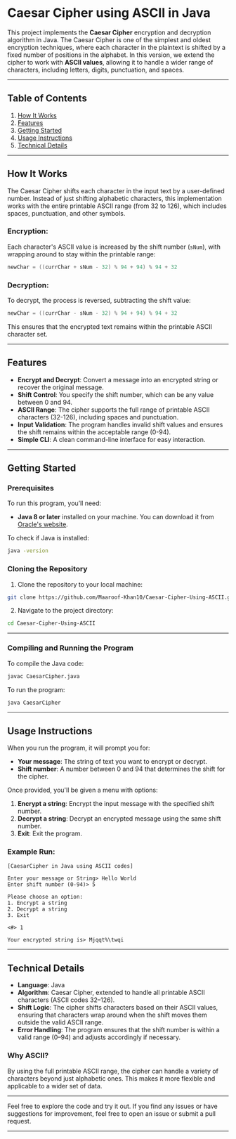 # Caesar Cipher using ASCII in Java

This project implements the **Caesar Cipher** encryption and decryption algorithm in Java. The Caesar Cipher is one of the simplest and oldest encryption techniques, where each character in the plaintext is shifted by a fixed number of positions in the alphabet. In this version, we extend the cipher to work with **ASCII values**, allowing it to handle a wider range of characters, including letters, digits, punctuation, and spaces.

---

## Table of Contents

1. [How It Works](#how-it-works)
2. [Features](#features)
3. [Getting Started](#getting-started)
4. [Usage Instructions](#usage-instructions)
5. [Technical Details](#technical-details)

---

## How It Works

The Caesar Cipher shifts each character in the input text by a user-defined number. Instead of just shifting alphabetic characters, this implementation works with the entire printable ASCII range (from 32 to 126), which includes spaces, punctuation, and other symbols.

### Encryption:
Each character's ASCII value is increased by the shift number (`sNum`), with wrapping around to stay within the printable range:

```java
newChar = ((currChar + sNum - 32) % 94 + 94) % 94 + 32
```

### Decryption:
To decrypt, the process is reversed, subtracting the shift value:

```java
newChar = ((currChar - sNum - 32) % 94 + 94) % 94 + 32
```

This ensures that the encrypted text remains within the printable ASCII character set.

---

## Features

- **Encrypt and Decrypt**: Convert a message into an encrypted string or recover the original message.
- **Shift Control**: You specify the shift number, which can be any value between 0 and 94.
- **ASCII Range**: The cipher supports the full range of printable ASCII characters (32-126), including spaces and punctuation.
- **Input Validation**: The program handles invalid shift values and ensures the shift remains within the acceptable range (0-94).
- **Simple CLI**: A clean command-line interface for easy interaction.

---

## Getting Started

### Prerequisites

To run this program, you’ll need:

- **Java 8 or later** installed on your machine. You can download it from [Oracle's website](https://www.oracle.com/java/technologies/javase-jdk11-downloads.html).
  
To check if Java is installed:

```bash
java -version
```

### Cloning the Repository

1. Clone the repository to your local machine:

```bash
git clone https://github.com/Maaroof-Khan10/Caesar-Cipher-Using-ASCII.git
```

2. Navigate to the project directory:

```bash
cd Caesar-Cipher-Using-ASCII
```

---

### Compiling and Running the Program

To compile the Java code:

```bash
javac CaesarCipher.java
```

To run the program:

```bash
java CaesarCipher
```

---

## Usage Instructions

When you run the program, it will prompt you for:

- **Your message**: The string of text you want to encrypt or decrypt.
- **Shift number**: A number between 0 and 94 that determines the shift for the cipher.

Once provided, you'll be given a menu with options:

1. **Encrypt a string**: Encrypt the input message with the specified shift number.
2. **Decrypt a string**: Decrypt an encrypted message using the same shift number.
3. **Exit**: Exit the program.

### Example Run:

```
[CaesarCipher in Java using ASCII codes]

Enter your message or String> Hello World
Enter shift number (0-94)> 5

Please choose an option:
1. Encrypt a string
2. Decrypt a string
3. Exit

<#> 1

Your encrypted string is> Mjqqt%\twqi
```

---

## Technical Details

- **Language**: Java
- **Algorithm**: Caesar Cipher, extended to handle all printable ASCII characters (ASCII codes 32–126).
- **Shift Logic**: The cipher shifts characters based on their ASCII values, ensuring that characters wrap around when the shift moves them outside the valid ASCII range.
- **Error Handling**: The program ensures that the shift number is within a valid range (0–94) and adjusts accordingly if necessary.

### Why ASCII?

By using the full printable ASCII range, the cipher can handle a variety of characters beyond just alphabetic ones. This makes it more flexible and applicable to a wider set of data.

---

Feel free to explore the code and try it out. If you find any issues or have suggestions for improvement, feel free to open an issue or submit a pull request.

---
